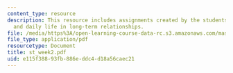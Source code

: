 ```yaml
---
content_type: resource
description: This resource includes assignments created by the students on interaction
  and daily life in long-term relationships.
file: /media/https%3A/open-learning-course-data-rc.s3.amazonaws.com/mas-965-relational-machines-spring-2005/e115f38893fb886eddc4d18a56caec21_st_week2.pdf
file_type: application/pdf
resourcetype: Document
title: st_week2.pdf
uid: e115f388-93fb-886e-ddc4-d18a56caec21
---
```

